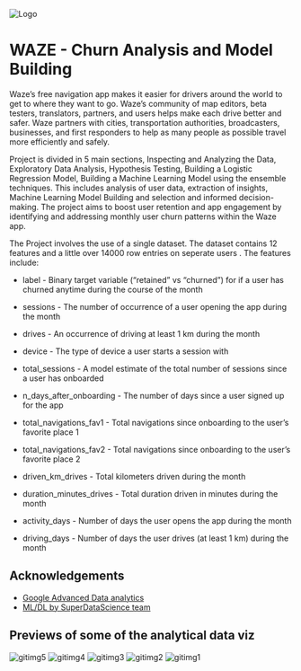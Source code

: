 
![Logo](https://seeklogo.com/images/W/waze-logo-906569F21A-seeklogo.com.png)


# WAZE - Churn Analysis and Model Building

Waze’s free navigation app makes it easier for drivers around the world to get to where they want to go. Waze’s community of map editors, beta testers, translators, partners, and users helps make each drive better and safer. Waze partners with cities, transportation authorities, broadcasters, businesses, and first responders to help as many people as possible travel more efficiently and safely. 

Project is divided in 5 main sections, Inspecting and Analyzing the Data, Exploratory Data Analysis, Hypothesis Testing, Building a Logistic Regression Model, Building a Machine Learning Model using the ensemble techniques. This includes analysis of user data, extraction of insights, Machine Learning Model Building and selection and informed decision-making.
The project aims to boost user retention and app engagement by identifying and addressing monthly user churn
patterns within the Waze app.

The Project involves the use of a single dataset. The dataset contains 12 features and a little over 14000 row entries on seperate users . The features include:
* label - Binary target variable (“retained” vs “churned”) for if a user has churned anytime during the course of the month 

* sessions - The number of occurrence of a user opening the app during the month

* drives - An occurrence of driving at least 1 km during the month

* device - The type of device a user starts a session with

* total_sessions - A model estimate of the total number of sessions since a user has onboarded

* n_days_after_onboarding - The number of days since a user signed up for the app

* total_navigations_fav1 - Total navigations since onboarding to the user’s favorite place 1

* total_navigations_fav2 - Total navigations since onboarding to the user’s favorite place 2

* driven_km_drives - Total kilometers driven during the month

* duration_minutes_drives - Total duration driven in minutes during the month

* activity_days - Number of days the user opens the app during the month 

* driving_days - Number of days the user drives (at least 1 km) during the month

## Acknowledgements

 - [Google Advanced Data analytics](https://www.coursera.org/professional-certificates/google-advanced-data-analytics)
 - [ML/DL by SuperDataScience team](https://www.udemy.com/course/machinelearning/?couponCode=OF52424)


## Previews of some of the analytical data viz 

![gitimg5](https://github.com/arinsharma123/WAZE/assets/128144029/1d5b84c7-2d79-4380-84e6-9fcc8a1d4f81)
![gitimg4](https://github.com/arinsharma123/WAZE/assets/128144029/bdb0cac1-4331-4688-8de6-bc9e8f56fe35)
![gitimg3](https://github.com/arinsharma123/WAZE/assets/128144029/b271f319-0610-468f-8dd9-dcd7bc547306)
![gitimg2](https://github.com/arinsharma123/WAZE/assets/128144029/8807b34f-c4b3-4219-8d50-5e15fac89cae)
![gitimg1](https://github.com/arinsharma123/WAZE/assets/128144029/939d67c5-0c5a-43bf-9cc5-71137323aa0e)
